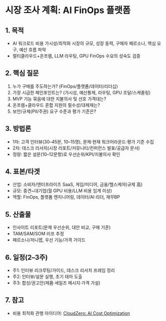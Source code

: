 # 시장 조사 계획: AI FinOps 플랫폼

## 1. 목적
- AI 워크로드 비용 가시성/최적화 시장의 규모, 성장 동력, 구매자 페르소나, 핵심 요구, 예산 흐름 파악
- 멀티클라우드+온프렘, LLM 라우팅, GPU FinOps 수요의 성숙도 검증

## 2. 핵심 질문
1) 누가 구매를 주도하는가? (FinOps/플랫폼/데이터/리더십)
2) 가장 시급한 페인포인트는? (가시성, 예산통제, 라우팅, GPU 조달/스케줄링)
3) MVP 기능 묶음에 대한 지불의사 및 선호 가격대는?
4) 온프렘+클라우드 혼합 지원의 필수성/대체재는?
5) 보안/규제(PII/주권) 요구 수준과 평가 기준은?

## 3. 방법론
- 1차: 고객 인터뷰(30–45분, 10–15명), 문제·현재 워크어라운드·평가 기준 수집
- 2차: 데스크 리서치(시장 리포트/커뮤니티/컨퍼런스 발표/공급자 문서)
- 정량: 짧은 설문(10–12문항)로 우선순위/KPI/지불의사 확인

## 4. 표본/타겟
- 산업: 소비자/엔터프라이즈 SaaS, 게임/미디어, 금융/헬스케어(규제 高)
- 규모: 중견~대기업(월 GPU 비용/LLM 비용 임계 이상)
- 역할: FinOps, 플랫폼 엔지니어링, 데이터/AI 리더, 재무BP

## 5. 산출물
- 인사이트 리포트(문제 우선순위, 대안 비교, 구매 기준)
- TAM/SAM/SOM 러프 추정
- 페르소나/저니맵, 우선 기능/가격 가이드

## 6. 일정(2–3주)
- 주1: 인터뷰 리크루팅/가이드, 데스크 리서치 프레임 정리
- 주2: 인터뷰/설문 실행, 초기 테마 도출
- 주3: 합성/권고안(제품·세일즈 메시지·가격 가설)

## 7. 참고
- 비용 최적화 관행 아이디어: [CloudZero: AI Cost Optimization](https://www.cloudzero.com/blog/ai-cost-optimization/)


